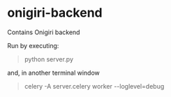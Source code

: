 # onigiri-backend

Contains Onigiri backend

Run by executing:

> python server.py

and, in another terminal window

> celery -A server.celery worker --loglevel=debug
